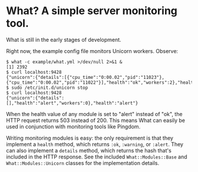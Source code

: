 What? A simple server monitoring tool.
======================================

What is still in the early stages of development.

Right now, the example config file monitors Unicorn workers. Observe:

    $ what -c example/what.yml >/dev/null 2>&1 &
    [1] 2392
    $ curl localhost:9428
    {"unicorn":{"details":[{"cpu_time":"0:00.02","pid":"11023"},{"cpu_time":"0:00.02","pid":"11022"}],"health":"ok","workers":2},"health":"ok"}
    $ sudo /etc/init.d/unicorn stop
    $ curl localhost:9428
    {"unicorn":{"details":[],"health":"alert","workers":0},"health":"alert"}

When the health value of any module is set to "alert" instead of "ok",
the HTTP request returns 503 instead of 200. This means What can easily
be used in conjunction with monitoring tools like Pingdom.

Writing monitoring modules is easy: the only requirement is that they
implement a `health` method, which returns `:ok`, `:warning`, or `:alert`.
They can also implement a `details` method, which returns the hash
that's included in the HTTP response. See the included `What::Modules::Base`
and `What::Modules::Unicorn` classes for the implementation details.
